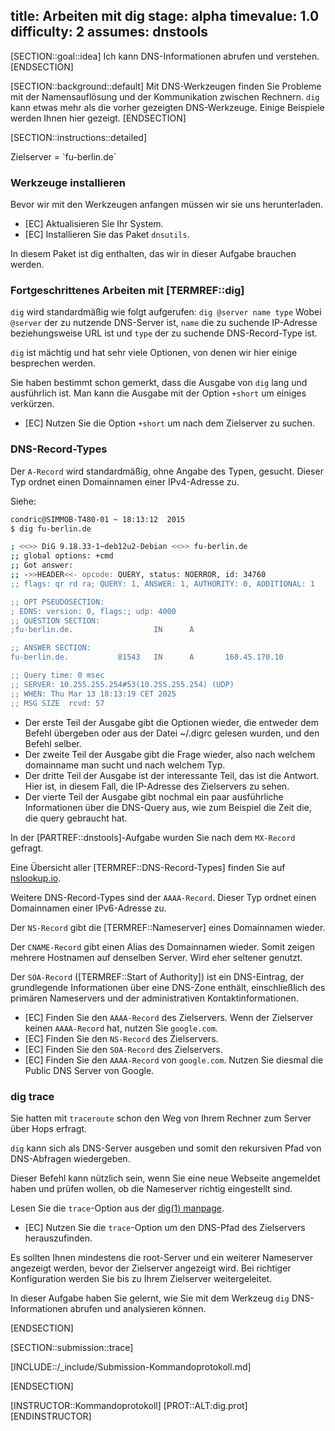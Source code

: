 title: Arbeiten mit dig
stage: alpha
timevalue: 1.0
difficulty: 2
assumes: dnstools
---

[SECTION::goal::idea]
Ich kann DNS-Informationen abrufen und verstehen.
[ENDSECTION]

[SECTION::background::default]
Mit DNS-Werkzeugen finden Sie Probleme mit der Namensauflösung und der Kommunikation zwischen
Rechnern.
`dig` kann etwas mehr als die vorher gezeigten DNS-Werkzeuge. Einige Beispiele werden Ihnen 
hier gezeigt.
[ENDSECTION]


[SECTION::instructions::detailed]

<replacement id='dig-dnsserver'>
Zielserver = `fu-berlin.de`
</replacement>

### Werkzeuge installieren

Bevor wir mit den Werkzeugen anfangen müssen wir sie uns herunterladen.

- [EC] Aktualisieren Sie Ihr System.
- [EC] Installieren Sie das Paket `dnsutils`.

In diesem Paket ist dig enthalten, das wir in dieser Aufgabe brauchen werden.

### Fortgeschrittenes Arbeiten mit [TERMREF::dig]

`dig` wird standardmäßig wie folgt aufgerufen: `dig @server name type`
Wobei `@server` der zu nutzende DNS-Server ist, `name` die zu suchende IP-Adresse beziehungsweise 
URL ist und `type` der zu suchende DNS-Record-Type ist.

`dig` ist mächtig und hat sehr viele Optionen, von denen wir hier einige besprechen werden.

Sie haben bestimmt schon gemerkt, dass die Ausgabe von `dig` lang und ausführlich ist. Man kann die 
Ausgabe mit der Option `+short` um einiges verkürzen.

- [EC] Nutzen Sie die Option `+short` um nach dem Zielserver zu suchen.

### DNS-Record-Types

Der `A-Record` wird standardmäßig, ohne Angabe des Typen, gesucht. Dieser Typ ordnet einen 
Domainnamen einer IPv4-Adresse zu.

Siehe:

```bash
condric@SIMMOB-T480-01 ~ 18:13:12  2015
$ dig fu-berlin.de

; <<>> DiG 9.18.33-1~deb12u2-Debian <<>> fu-berlin.de
;; global options: +cmd
;; Got answer:
;; ->>HEADER<<- opcode: QUERY, status: NOERROR, id: 34760
;; flags: qr rd ra; QUERY: 1, ANSWER: 1, AUTHORITY: 0, ADDITIONAL: 1

;; OPT PSEUDOSECTION:
; EDNS: version: 0, flags:; udp: 4000
;; QUESTION SECTION:
;fu-berlin.de.                  IN      A

;; ANSWER SECTION:
fu-berlin.de.           81543   IN      A       160.45.170.10

;; Query time: 0 msec
;; SERVER: 10.255.255.254#53(10.255.255.254) (UDP)
;; WHEN: Thu Mar 13 18:13:19 CET 2025
;; MSG SIZE  rcvd: 57
```

- Der erste Teil der Ausgabe gibt die Optionen wieder, die entweder dem Befehl übergeben oder aus der 
  Datei ~/.digrc gelesen wurden, und den Befehl selber.
- Der zweite Teil der Ausgabe gibt die Frage wieder, also nach welchem domainname man sucht und nach 
  welchem Typ.
- Der dritte Teil der Ausgabe ist der interessante Teil, das ist die Antwort. Hier ist, in diesem Fall, 
  die IP-Adresse des Zielservers zu sehen.
- Der vierte Teil der Ausgabe gibt nochmal ein paar ausführliche Informationen über die DNS-Query aus, 
  wie zum Beispiel die Zeit die, die query gebraucht hat.

In der [PARTREF::dnstools]-Aufgabe wurden Sie nach dem `MX-Record` gefragt.

Eine Übersicht aller [TERMREF::DNS-Record-Types] finden Sie auf 
[nslookup.io](https://www.nslookup.io/learning/dns-record-types/).

Weitere DNS-Record-Types sind der `AAAA-Record`. Dieser Typ ordnet einen Domainnamen einer IPv6-Adresse zu.

Der `NS-Record` gibt die [TERMREF::Nameserver] eines Domainnamen wieder.

Der `CNAME-Record` gibt einen Alias des Domainnamen wieder. Somit zeigen mehrere Hostnamen auf denselben 
Server. Wird eher seltener genutzt.

Der `SOA-Record` ([TERMREF::Start of Authority]) ist ein DNS-Eintrag, der grundlegende Informationen über eine DNS-Zone 
enthält, einschließlich des primären Nameservers und der administrativen Kontaktinformationen.


- [EC] Finden Sie den `AAAA-Record` des Zielservers. Wenn der Zielserver keinen `AAAA-Record` hat, 
    nutzen Sie `google.com`.
- [EC] Finden Sie den `NS-Record` des Zielservers.
- [EC] Finden Sie den `SOA-Record` des Zielservers.
- [EC] Finden Sie den `AAAA-Record` von `google.com`. Nutzen Sie diesmal die Public DNS Server von Google.

### dig trace

Sie hatten mit `traceroute` schon den Weg von Ihrem Rechner zum Server über Hops erfragt.

`dig` kann sich als DNS-Server ausgeben und somit den rekursiven Pfad von DNS-Abfragen wiedergeben.

Dieser Befehl kann nützlich sein, wenn Sie eine neue Webseite angemeldet haben und prüfen wollen, ob 
die Nameserver richtig eingestellt sind.

Lesen Sie die `trace`-Option aus der [dig(1) manpage](https://linux.die.net/man/1/dig).

- [EC] Nutzen Sie die `trace`-Option um den DNS-Pfad des Zielservers herauszufinden.

Es sollten Ihnen mindestens die root-Server und ein weiterer Nameserver angezeigt werden, bevor der 
Zielserver angezeigt wird. Bei richtiger Konfiguration werden Sie bis zu Ihrem Zielserver weitergeleitet.

In dieser Aufgabe haben Sie gelernt, wie Sie mit dem Werkzeug `dig` DNS-Informationen abrufen und analysieren können.

[ENDSECTION]

[SECTION::submission::trace]

[INCLUDE::/_include/Submission-Kommandoprotokoll.md]

[ENDSECTION]

[INSTRUCTOR::Kommandoprotokoll]
[PROT::ALT:dig.prot] 
[ENDINSTRUCTOR]